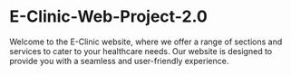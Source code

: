 # E-Clinic-Web-Project-2.0
Welcome to the E-Clinic website, where we offer a range of sections and services to cater to your healthcare needs. Our website is designed to provide you with a seamless and user-friendly experience.
